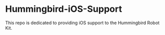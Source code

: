 # Hummingbird-iOS-Support

This repo is dedicated to providing iOS support to the Hummingbird Robot Kit. 
